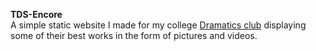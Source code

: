**TDS-Encore**    
A simple static website I made for my college [Dramatics club](https://www.facebook.com/TDSEncore) displaying some of their best works in the form of pictures and videos.

